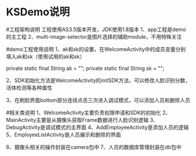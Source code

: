# KSDemo说明

#工程架构说明
工程使用AS3.5版本开发，JDK使用1.8版本
1、app工程是demo的主工程
2、multi-image-selector是图片选择的辅助module，不用特殊关注


#demo工程使用说明
1、ak和sk的设置，在WelcomeActivity中的成员变量分别填入ak和sk（使用试用的ak和sk）

private static final String ak = "";
private static final String sk = "";

2、SDK初始化方法是WelcomeActivity的initSDK方法，可以修改人脸识别分数，活体检测等各种属性

3、在刷脸界面bottom部分连续点击三次进入调试模式，可以添加人员和删除人员


#相关类说明
1、WelcomeActivity主要负责权限申请和SDK的初始化
2、MainActivity主要是从摄像头获取Frame数据进行人脸识别逻辑
3、DebugActivity是调试模式的主界面
4、AddEmployeeActivity是添加人员的逻辑
5、EmployeeListActivity是人员展示和删除的界面

6、摄像头相关的操作封装在camera包中
7、人员的数据库管理封装在db包中